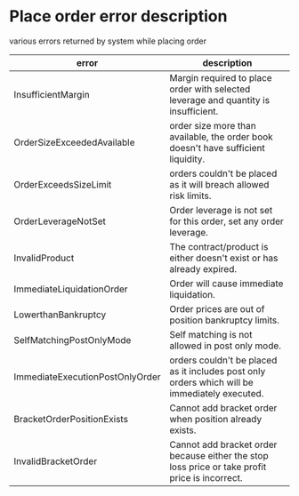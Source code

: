 # Place order error description
various errors returned by system while placing order

error | description
--|--
InsufficientMargin  | Margin required to place order with selected leverage and quantity is insufficient.
OrderSizeExceededAvailable | order size more than available, the order book doesn't have sufficient liquidity.
OrderExceedsSizeLimit | orders couldn't be placed as it will breach allowed risk limits.
OrderLeverageNotSet | Order leverage is not set for this order, set any order leverage.
InvalidProduct | The contract/product is either doesn\'t exist or has already expired.
ImmediateLiquidationOrder | Order will cause immediate liquidation.
LowerthanBankruptcy | Order prices are out of position bankruptcy limits.
SelfMatchingPostOnlyMode | Self matching is not allowed in post only mode.
ImmediateExecutionPostOnlyOrder | orders couldn't be placed as it includes post only orders which will be immediately executed.
BracketOrderPositionExists | Cannot add bracket order when position already exists.
InvalidBracketOrder | Cannot add bracket order because either the stop loss price or take profit price is incorrect.